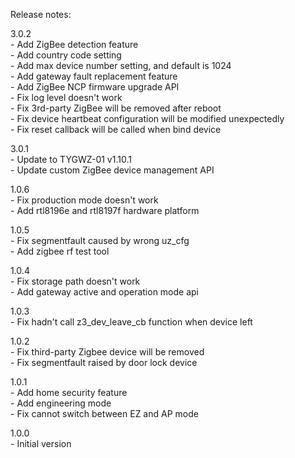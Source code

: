 Release notes:  

3.0.2  
    - Add ZigBee detection feature  
    - Add country code setting  
    - Add max device number setting, and default is 1024  
    - Add gateway fault replacement feature  
    - Add ZigBee NCP firmware upgrade API  
    - Fix log level doesn't work  
    - Fix 3rd-party ZigBee will be removed after reboot  
    - Fix device heartbeat configuration will be modified unexpectedly  
    - Fix reset callback will be called when bind device  
 
3.0.1  
    - Update to TYGWZ-01 v1.10.1  
    - Update custom ZigBee device management API  

1.0.6  
    - Fix production mode doesn't work  
    - Add rtl8196e and rtl8197f hardware platform  

1.0.5  
    - Fix segmentfault caused by wrong uz_cfg    
    - Add zigbee rf test tool   

1.0.4  
    - Fix storage path doesn't work  
    - Add gateway active and operation mode api  

1.0.3  
    - Fix hadn't call z3_dev_leave_cb function when device left  

1.0.2  
    - Fix third-party Zigbee device will be removed  
    - Fix segmentfault raised by door lock device  

1.0.1  
    - Add home security feature  
    - Add engineering mode  
    - Fix cannot switch between EZ and AP mode  

1.0.0   
    - Initial version  

